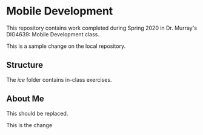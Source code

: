 # Mobile Development
This repository contains work completed during Spring 2020 in Dr. Murray's DIG4639: Mobile Development class.

This is a sample change on the local repository.

## Structure
The *ice* folder contains in-class exercises. 

## About Me
This should be replaced.

This is the change 